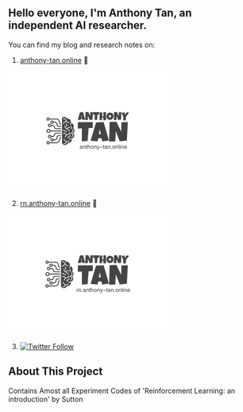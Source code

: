 ## Hello everyone, I'm Anthony Tan, an independent AI researcher. 

You can find my blog and research notes on:
1. [anthony-tan.online](https://anthony-tan.online)  👋

[![website_online](./logo_online.png)](https://anthony-tan.online)


2. [rn.anthony-tan.online](https://rn.anthony-tan.online) 👋

[![Website_rn](./logo_rn.png)](https://rn.anthony-tan.online)

3. [![Twitter Follow](https://img.shields.io/twitter/follow/anthony_tan?color=1DA1F2&logo=twitter&style=for-the-badge)](https://twitter.com/anthony_s_tan)

## About This Project

Contains Amost all Experiment Codes of 'Reinforcement Learning: an introduction' by Sutton
